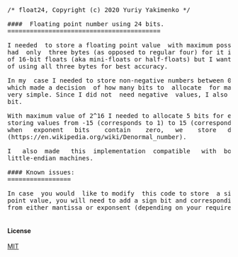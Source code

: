 <pre>

/* float24, Copyright (c) 2020 Yuriy Yakimenko */ 

####  Floating point number using 24 bits.
=========================================

I needed  to store a floating point value  with maximum possible  precision, but
had  only  three bytes (as opposed to regular four) for it in memory. I am aware
of 16-bit floats (aka mini-floats or half-floats) but I wanted to take advantage
of using all three bytes for best accuracy. 

In my  case I needed to store non-negative numbers between 0 and  65536  (2^16),
which made a decision  of how many bits to  allocate  for mantissa and  exponent
very simple. Since I did not  need negative  values, I also did  not need a sign
bit. 

With maximum value of 2^16 I needed to allocate 5 bits for exponent (effectively
storing values from -15 (corresponds to 1) to 15 (corresponds to 31)). Note that
when   exponent   bits    contain    zero,   we    store   denormalized   number
(https://en.wikipedia.org/wiki/Denormal_number). 

I   also  made   this  implementation  compatible   with  both  big-endian   and
little-endian machines. 

#### Known issues: 
================= 

In case  you would  like to modify  this code to store  a signed 24-bit floating
point value, you will need to add a sign bit and correspondingly remove this bit
from either mantissa or exponsent (depending on your required range/accuracy). 

</pre> 

#### License 

[MIT](https://choosealicense.com/licenses/mit/) 
